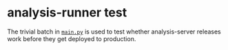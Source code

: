 # analysis-runner test

The trivial batch in [`main.py`](main.py) is used to test whether analysis-server releases work before they get deployed to production.
